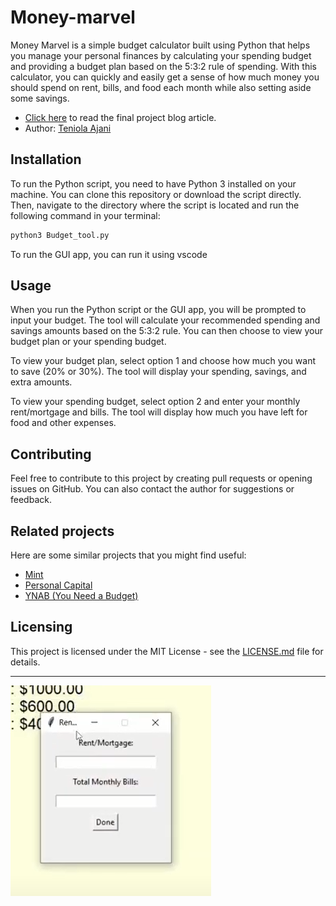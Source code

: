 # Money-marvel

Money Marvel is a simple budget calculator built using Python that helps you manage your personal finances by calculating your spending budget and providing a budget plan based on the 5:3:2 rule of spending. With this calculator, you can quickly and easily get a sense of how much money you should spend on rent, bills, and food each month while also setting aside some savings.


* [Click here](https://blog.cheekety.com/simple-budget-calculator-with-pysimplegui/) to read the final project blog article.
* Author: [Teniola Ajani](https://www.linkedin.com/in/abdulhameedajani/)

## Installation

To run the Python script, you need to have Python 3 installed on your machine. You can clone this repository or download the script directly. Then, navigate to the directory where the script is located and run the following command in your terminal:
 ```sh
 python3 Budget_tool.py
 ```
 To run the GUI app, you can run it using vscode
 
 
## Usage

When you run the Python script or the GUI app, you will be prompted to input your budget. The tool will calculate your recommended spending and savings amounts based on the 5:3:2 rule. You can then choose to view your budget plan or your spending budget.

To view your budget plan, select option 1 and choose how much you want to save (20% or 30%). The tool will display your spending, savings, and extra amounts.

To view your spending budget, select option 2 and enter your monthly rent/mortgage and bills. The tool will display how much you have left for food and other expenses.

## Contributing

Feel free to contribute to this project by creating pull requests or opening issues on GitHub. You can also contact the author for suggestions or feedback.

## Related projects

Here are some similar projects that you might find useful:

* [Mint](https://www.mint.com/)
* [Personal Capital](https://www.personalcapital.com/)
* [YNAB (You Need a Budget)](https://www.youneedabudget.com/)

## Licensing

This project is licensed under the MIT License - see the [LICENSE.md](LICENSE.md) file for details.

---

![Screenshot of the GUI app](screenshot.png)
